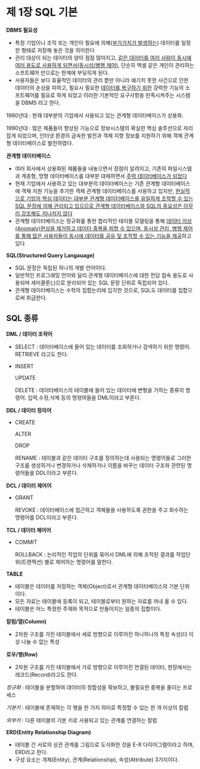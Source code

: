 # **제 1장 SQL 기본**

**DBMS 필요성**

- 특정 기업이나 조직 또는 개인이 필요에 의해(<u>부가가치가 발생하는</u>) 데이터를 일정한 형태로 저장해 놓은 것을 의미한다
- 관리 대상이 되는 데이터의 양이 점점 많아지고, <u>같은 데이터를 여러 사람이 동시에 여러 용도로 사용하게 되면서(동시성/병행 제어)</u>, 단순히 엑셀 같은 개인이 관리하는 소프트웨어 만으로는 한계에 부딪히게 된다.
- 사용자들은 보다 효율적인 데이터의 관리 뿐만 아니라 예기치 못한 사건으로 인한 데이터의 손상을 피하고, 필요시 필요한 <u>데이터를 복구하기 위한</u> 강력한 기능의 소프트웨어를 필요로 하게 되었고 이러한 기본적인 요구사항을 만족시켜주는 시스템을 DBMS 라고 한다.

1980년대 : 현재 대부분의 기업에서 사용되고 있는 관계형 데이터베이스가 상용화.

1990년대 : 많은 제품들이 향상된 기능으로 정보시스템의 확실한 핵심 솔루션으로 자리잡게 되었으며, 인터넷 환경의 급속한 발전과 객체 지향 정보를 지원하기 위해 객체 관계형 데이터베이스로 발전하였다.

**관계형 데이터베이스**

- 여러 회사에서 상용화된 제품들을 내놓으면서 장점이 알려지고, 기존의 파일시스템과 계층형, 망형 데이터베이스를 대부분 대체하면서 <u>주력 데이터베이스가 되었다</u>
- 현재 기업에서 사용하고 있는 대부분의 데이터베이스는 기존 관계형 데이터베이스에 객체 지원 기능을 추가한 객체 관계형 데이터베이스를 사용하고 있지만, <u>현실적으로 기업의 핵심 데이터는 대부분 관계형 데이터베이스를 유일하게 조작할 수 있는 SQL 문장에 의해 관리되고 있으므로 관계형 데이터베이스와 SQL의 중요성은 아무리 강조해도 지나치지 않다</u>
- 관계형 데이터베이스는 정규화를 통한 합리적인 테이블 모델링을 통해 <u>데이터 이상(Anomaly)현상을 제거하고 데이터 중복을 피할 수 있으며, 동시성 관리, 병행 제어를 통해 많은 사용자들이 동시에 데이터를 공유 및 조작할 수 있는 기능을 제공</u>하고 있다

**SQL(Structured Query Langauage)**

- SQL 문장은 독립된 하나의 개발 언어이다.
- 일반적인 프로그래밍 언어와 달리 관계형 데이터베이스에 대한 전담 접속 용도로 사용되며 세미콜론(;)으로 분리되어 있는 SQL 문장 단위로 독립되어 있다.
- 관계형 데이터베이스는 수학의 집합논리에 입각한 것으로, SQL도 데이터를 집합으로써 취급한다.

## SQL 종류

**DML / 데이터 조작어**

- SELECT : 데이터베이스에 들어 있는 데이터를 조회하거나 검색하기 위한 명령어. RETRIEVE 라고도 한다.

- INSERT 

  UPDATE

  DELETE : 데이터베이스의 테이블에 들어 있는 데이터에 변형을 가하는 종류의 명령어. 입력,수정,삭제 등의 명령여들을 DML이라고 부른다.

**DDL / 데이터 정의어**

- CREATE

  ALTER

  DROP

  RENAME : 테이블과 같은 데이터 구조를 정의하는데 사용되는 명령어들로 그러한 구조를 생성하거나 변경하거나 삭제하거나 이름을 바꾸는 데이터 구조와 관련된 명령어들을 DDL이라고 부른다.

**DCL / 데이터 제어어**

- GRANT

  REVOKE : 데이터베이스에 접근하고 객체들을 사용하도록 권한을 주고 회수하는 명령어를 DCL이라고 부른다.

**TCL / 데이터 제어어**

- COMMIT

  ROLLBACK : 논리적인 작업의 단위를 묶어서 DML에 의해 조작된 결과를 작업단위(트랜잭션) 별로 제어하는 명령어를 말한다.

**TABLE**

- 테이블은 데이터를 저장하는 객체(Object)로서 관계형 데이터베이스의 기본 단위이다.
- 모든 자료는 테이블에 등록이 되고, 테이블로부터 원하는 자료를 꺼내 올 수 있다.
- 테이블은 어느 특정한 주제와 목적으로 만들어지는 일종의 집합이다.

**칼럼/열(Column)**

- 2차원 구조를 가진 테이블에서 세로 방향으로 이루어진 하나하나의 특정 속성(더 이상 나눌 수 없는 특성

**로우/행(Row)**

- 2차원 구조를 가진 테이블에서 가로 방향으로 이루어진 연결된 데이터, 현장에서는 레코드(Record)라고도 한다.

*정규화* : 테이블을 분할하여 데이터의 정합성을 확보하고, 불필요한 중복을 줄이는 프로세스

*기본키* : 테이블에 존재하는 각 행을 한 가지 의미로 특정할 수 있는 한 개 이상의 칼럼

*외부키* : 다른 테이블의 기본 키로 사용되고 있는 관계를 연결하는 칼럼

**ERD(Entity Relationship Diagram)**

- 테이블 간 서로의 상관 관계를 그림으로 도식화한 것을 E-R 다이어그램이라고 하며, ERD라고 한다.
- 구성 요소는 개체(Entity), 관계(Relationship), 속성(Attribute) 3가지이다.